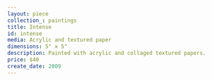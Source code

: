 ```yaml
---
layout: piece
collection_: paintings
title: Intense
id: intense
media: Acrylic and textured paper
dimensions: 5" x 5"
description: Painted with acrylic and collaged textured papers.
price: $40
create_date: 2009
---
```

